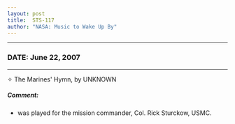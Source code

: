 ```yaml
---
layout: post
title:  STS-117
author: "NASA: Music to Wake Up By"
---
```


----
### DATE: June 22, 2007
----
✧ The Marines' Hymn, by UNKNOWN

##### Comment:
* was played for the mission commander, Col. Rick Sturckow, USMC.
